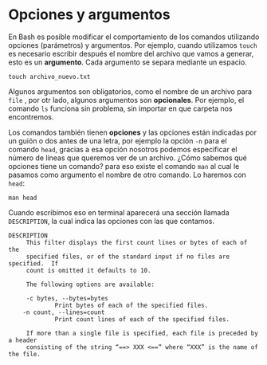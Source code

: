 # Opciones y argumentos 

En Bash es posible modificar el comportamiento de los comandos utilizando opciones (parámetros) y argumentos. Por ejemplo, cuando utilizamos `touch` es necesario escribir después el nombre del archivo que vamos a generar, esto es un **argumento**. Cada argumento se separa mediante un espacio. 

```
touch archivo_nuevo.txt
```

Algunos argumentos son obligatorios, como el nombre de un archivo para `file` , por otr lado, algunos argumentos son **opcionales**. Por ejemplo, el comando `ls` funciona sin problema, sin importar en que carpeta nos encontremos. 

Los comandos también tienen **opciones** y las opciones están indicadas por un guión o dos antes de una letra, por ejemplo la opción `-n` para el comando `head`, gracias a esa opción nosotros podemos especificar el número de líneas que queremos ver de un archivo. ¿Cómo sabemos qué opciones tiene un comando? para eso existe el comando `man` al cual le pasamos como argumento el nombre de otro comando. Lo haremos con  `head`: 

```
man head
```
Cuando escribimos eso en terminal aparecerá una sección llamada `DESCRIPTION`, la cual indica las opciones con las que contamos.

```
DESCRIPTION
     This filter displays the first count lines or bytes of each of the
     specified files, or of the standard input if no files are specified.  If
     count is omitted it defaults to 10.

     The following options are available:

     -c bytes, --bytes=bytes
             Print bytes of each of the specified files.
    -n count, --lines=count
             Print count lines of each of the specified files.

     If more than a single file is specified, each file is preceded by a header
     consisting of the string “==> XXX <==” where “XXX” is the name of the file.

```
